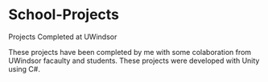 # School-Projects
Projects Completed at UWindsor

These projects have been completed by me with some colaboration from UWindsor facaulty and students.
These projects were developed with Unity using C#.
